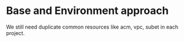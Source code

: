 # Base and Environment approach

We still need duplicate common resources like acm, vpc, subet in each project.